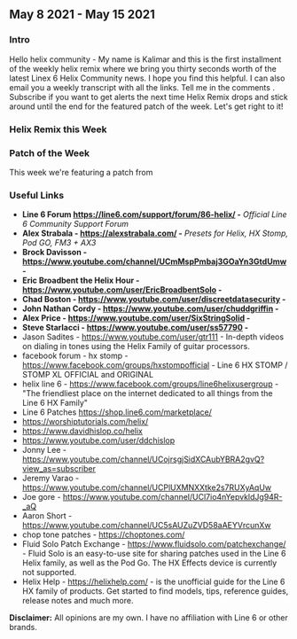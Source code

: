 
## May 8 2021 - May 15 2021

### Intro

Hello helix community - My name is Kalimar and this is the first installment of the weekly helix remix 
where we bring you thirty seconds worth of the latest Linex 6 Helix Community news. 
I hope you find this helpful. I can also email you a weekly transcript with all the links. Tell me 
in the comments . Subscribe if you want to get alerts the next time Helix Remix
drops and stick around until the end for the featured patch of the week. Let's get right 
to it!

### Helix Remix this Week

### Patch of the Week

This week we're featuring a patch from 

### Useful Links

* **Line 6 Forum https://line6.com/support/forum/86-helix/ -** *Official Line 6 Community Support Forum*
* **Alex Strabala - https://alexstrabala.com/ -** *Presets for Helix, HX Stomp, Pod GO, FM3 + AX3*
* **Brock Davisson - https://www.youtube.com/channel/UCmMspPmbaj3GOaYn3GtdUmw -**
* **Eric Broadbent the Helix Hour - https://www.youtube.com/user/EricBroadbentSolo -**
* **Chad Boston - https://www.youtube.com/user/discreetdatasecurity -**
* **John Nathan Cordy - https://www.youtube.com/user/chuddgriffin -**
* **Alex Price - https://www.youtube.com/user/SixStringSolid -**
* **Steve Starlacci - https://www.youtube.com/user/ss57790 -**
* Jason Sadites - https://www.youtube.com/user/gtr111 - In-depth videos on dialing in tones using the Helix Family of guitar processors.
* facebook forum - hx stomp - https://www.facebook.com/groups/hxstompofficial - Line 6 HX STOMP / STOMP XL OFFICIAL and ORIGINAL
* helix line 6 - https://www.facebook.com/groups/line6helixusergroup - "The friendliest place on the internet dedicated to all things from the Line 6 HX Family"
* Line 6 Patches https://shop.line6.com/marketplace/
* https://worshiptutorials.com/helix/
* https://www.davidhislop.co/helix
* https://www.youtube.com/user/ddchislop
* Jonny Lee - https://www.youtube.com/channel/UCojrsgjSidXCAubYBRA2gvQ?view_as=subscriber
* Jeremy Varao - https://www.youtube.com/channel/UCPlUXMNXXtke2s7RUXyAqUw
* Joe gore - https://www.youtube.com/channel/UCl7io4nYepvkldJg94R-_aQ
* Aaron Short -https://www.youtube.com/channel/UC5sAUZuZVD58aAEYVrcunXw
* chop tone patches - https://choptones.com/
* Fluid Solo Patch Exchange - https://www.fluidsolo.com/patchexchange/ - Fluid Solo is an easy-to-use site for sharing patches used in the Line 6 Helix family, as well as the Pod Go. The HX Effects device is currently not supported. 
* Helix Help - https://helixhelp.com/ - is the unofficial guide for the Line 6 HX family of products. Get started to find models, tips, reference guides, release notes and much more. 

**Disclaimer:** All opinions are my own. I have no affiliation with Line 6 or other brands.
